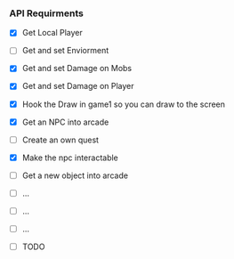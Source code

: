 ### API Requirments

- [x] Get Local Player
- [ ] Get and set Enviorment 
- [x] Get and set Damage on Mobs
- [x] Get and set Damage on Player
- [x] Hook the Draw in game1 so you can draw to the screen
- [x] Get an NPC into arcade
- [ ] Create an own quest
- [x] Make the npc interactable
- [ ] Get a new object into arcade
- [ ] ...
- [ ] ...
- [ ] ...
- [ ] TODO



